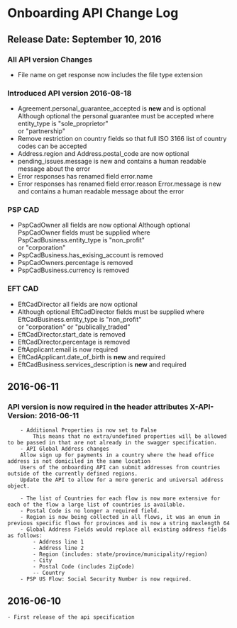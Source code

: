 # Onboarding API Change Log

## Release Date: September 10, 2016

### All API version Changes
* File name on get response now includes the file type extension

### Introduced API version 2016-08-18
* Agreement.personal_guarantee_accepted is **new** and is optional
 Although optional the personal guarantee must be accepted where entity_type is "sole_proprietor"  
  or "partnership"
* Remove restriction on country fields so that full ISO 3166 list of country codes can be accepted
* Address.region and Address.postal_code are now optional
* pending_issues.message is new and contains a human readable message about the error
* Error responses has renamed field error.name
* Error responses has renamed field error.reason
 Error.message is new and contains a human readable message about the error


### PSP CAD
* PspCadOwner all fields are now optional
 Although optional PspCadOwner fields must be supplied where PspCadBusiness.entity_type is "non_profit"  
 or "corporation" 
* PspCadBusiness.has_exising_account is removed
* PspCadOwners.percentage is removed
* PspCadBusiness.currency is removed
        
### EFT CAD
* EftCadDirector all fields are now optional
* Although optional EftCadDirector fields must be supplied where EftCadBusiness.entity_type is "non_profit"  
  or "corporation" or "publically_traded"
* EftCadDirector.start_date is removed
* EftCadDirector.percentage is removed
* EftApplicant.email is now required
* EftCadApplicant.date_of_birth is **new** and required
* EftCadBusiness.services_description is **new** and required
        
        
        
## 2016-06-11
###  API version is now required in the header attributes X-API-Version: 2016-06-11
        - Additional Properties is now set to False
            This means that no extra/undefined properties will be allowed to be passed in that are not already in the swagger specification.
        - API Global Address changes
        Allow sign up for payments in a country where the head office address is not domiciled in the same location
        Users of the onboarding API can submit addresses from countries outside of the currently defined regions.
        Update the API to allow for a more generic and universal address object.

        - The list of Countries for each flow is now more extensive for each of the flow a large list of countries is available.
        - Postal Code is no longer a required field.
        - Region is now being collected in all flows, it was an enum in previous specific flows for provinces and is now a string maxlength 64
        - Global Address Fields would replace all existing address fields as follows:
            - Address line 1
            - Address line 2
            - Region (includes: state/province/municipality/region)
            - City
            - Postal Code (includes ZipCode)
            -- Country
        - PSP US Flow: Social Security Number is now required.

## 2016-06-10
    - First release of the api specification
